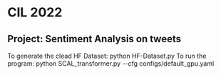 # CIL 2022
## Project: Sentiment Analysis on tweets
To generate the clead HF Dataset: python HF-Dataset.py
To run the program: python SCAL_transformer.py --cfg configs/default_gpu.yaml

